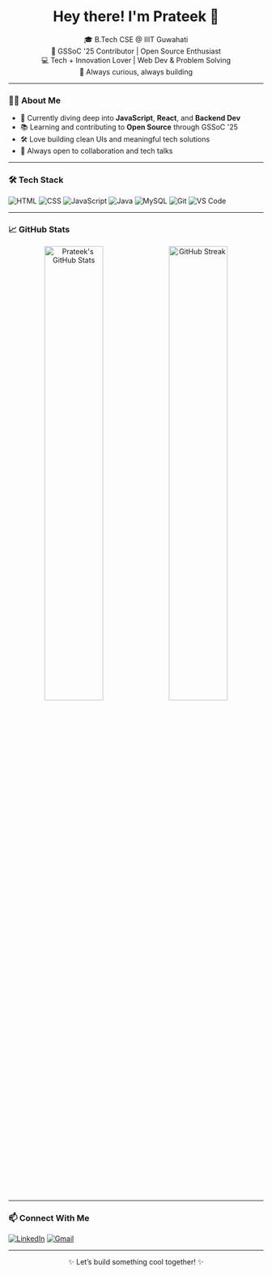 <h1 align="center">Hey there! I'm Prateek 👋</h1>

<p align="center">
🎓 B.Tech CSE @ IIIT Guwahati <br>
🌱 GSSoC '25 Contributor | Open Source Enthusiast <br>
💻 Tech + Innovation Lover | Web Dev & Problem Solving <br>
🚀 Always curious, always building
</p>

---

### 👨‍💻 About Me

- 🧠 Currently diving deep into **JavaScript**, **React**, and **Backend Dev**
- 📚 Learning and contributing to **Open Source** through GSSoC '25
- 🛠️ Love building clean UIs and meaningful tech solutions
- 💬 Always open to collaboration and tech talks

---

### 🛠️ Tech Stack

![HTML](https://img.shields.io/badge/-HTML5-E34F26?logo=html5&logoColor=white&style=flat)
![CSS](https://img.shields.io/badge/-CSS3-1572B6?logo=css3&logoColor=white&style=flat)
![JavaScript](https://img.shields.io/badge/-JavaScript-F7DF1E?logo=javascript&logoColor=black&style=flat)
![Java](https://img.shields.io/badge/-Java-007396?logo=java&logoColor=white&style=flat)
![MySQL](https://img.shields.io/badge/-MySQL-4479A1?logo=mysql&logoColor=white&style=flat)
![Git](https://img.shields.io/badge/-Git-F05032?logo=git&logoColor=white&style=flat)
![VS Code](https://img.shields.io/badge/-VS%20Code-007ACC?logo=visual-studio-code&logoColor=white&style=flat)

---

### 📈 GitHub Stats

<p align="center">
  <img src="https://github-readme-stats.vercel.app/api?username=prateekiiitg56&show_icons=true&theme=radical" alt="Prateek's GitHub Stats" width="48%" />
  <img src="https://github-readme-streak-stats.herokuapp.com?user=prateekiiitg56&theme=radical" alt="GitHub Streak" width="48%" />
</p>

---

### 📫 Connect With Me

[![LinkedIn](https://img.shields.io/badge/-LinkedIn-blue?logo=linkedin&style=flat-square)](www.linkedin.com/in/prateek-47b315289)
[![Gmail](https://img.shields.io/badge/-prateek.email@click.com-D14836?style=flat-square&logo=gmail&logoColor=white)](mailto:ps332927@gmail.com)

---

<p align="center">✨ Let’s build something cool together! ✨</p>
